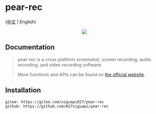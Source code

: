 # pear-rec

([中文](README.zh-CN.md) | English)

<p align="center">
  <img src="https://027xiguapi.github.io/pear-rec/logo@2x.ico" />
</p>

## Documentation

> pear-rec is a cross platform screenshot, screen recording, audio recording, and video recording software.
>
> More functions and APIs can be found on [the official website](https://027xiguapi.github.io/pear-rec).

## Installation

```
gitee: https://gitee.com/xiguapi027/pear-rec
github: https://github.com/027xiguapi/pear-rec
```
